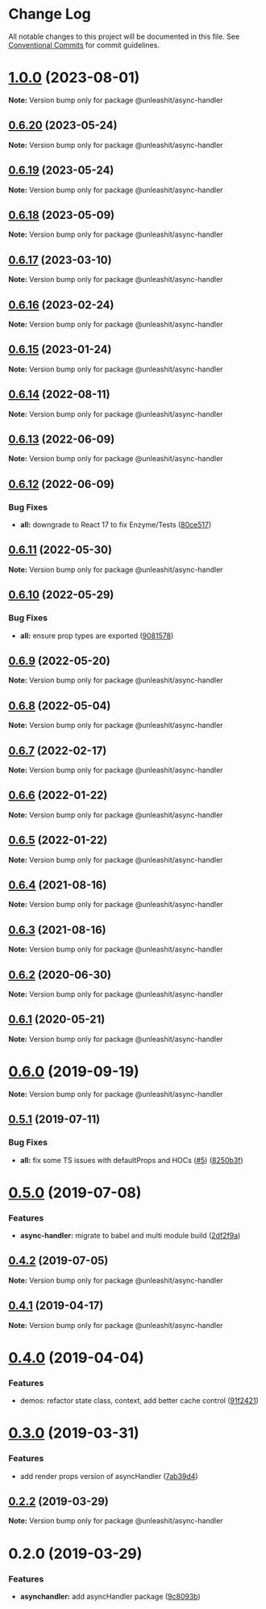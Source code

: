 # Change Log

All notable changes to this project will be documented in this file.
See [Conventional Commits](https://conventionalcommits.org) for commit guidelines.

# [1.0.0](https://github.com/unleashit/npm-library/compare/@unleashit/async-handler@0.6.20...@unleashit/async-handler@1.0.0) (2023-08-01)

**Note:** Version bump only for package @unleashit/async-handler

## [0.6.20](https://github.com/unleashit/npm-library/compare/@unleashit/async-handler@0.6.19...@unleashit/async-handler@0.6.20) (2023-05-24)

**Note:** Version bump only for package @unleashit/async-handler

## [0.6.19](https://github.com/unleashit/npm-library/compare/@unleashit/async-handler@0.6.18...@unleashit/async-handler@0.6.19) (2023-05-24)

**Note:** Version bump only for package @unleashit/async-handler

## [0.6.18](https://github.com/unleashit/npm-library/compare/@unleashit/async-handler@0.6.17...@unleashit/async-handler@0.6.18) (2023-05-09)

**Note:** Version bump only for package @unleashit/async-handler

## [0.6.17](https://github.com/unleashit/npm-library/compare/@unleashit/async-handler@0.6.16...@unleashit/async-handler@0.6.17) (2023-03-10)

**Note:** Version bump only for package @unleashit/async-handler

## [0.6.16](https://github.com/unleashit/npm-library/compare/@unleashit/async-handler@0.6.15...@unleashit/async-handler@0.6.16) (2023-02-24)

**Note:** Version bump only for package @unleashit/async-handler

## [0.6.15](https://github.com/unleashit/npm-library/compare/@unleashit/async-handler@0.6.14...@unleashit/async-handler@0.6.15) (2023-01-24)

**Note:** Version bump only for package @unleashit/async-handler

## [0.6.14](https://github.com/unleashit/npm-library/compare/@unleashit/async-handler@0.6.13...@unleashit/async-handler@0.6.14) (2022-08-11)

**Note:** Version bump only for package @unleashit/async-handler

## [0.6.13](https://github.com/unleashit/npm-library/compare/@unleashit/async-handler@0.6.12...@unleashit/async-handler@0.6.13) (2022-06-09)

**Note:** Version bump only for package @unleashit/async-handler

## [0.6.12](https://github.com/unleashit/npm-library/compare/@unleashit/async-handler@0.6.11...@unleashit/async-handler@0.6.12) (2022-06-09)

### Bug Fixes

- **all:** downgrade to React 17 to fix Enzyme/Tests ([80ce517](https://github.com/unleashit/npm-library/commit/80ce517e1e65d7a6b7de0e20d47e19d4750482b7))

## [0.6.11](https://github.com/unleashit/npm-library/compare/@unleashit/async-handler@0.6.10...@unleashit/async-handler@0.6.11) (2022-05-30)

**Note:** Version bump only for package @unleashit/async-handler

## [0.6.10](https://github.com/unleashit/npm-library/compare/@unleashit/async-handler@0.6.9...@unleashit/async-handler@0.6.10) (2022-05-29)

### Bug Fixes

- **all:** ensure prop types are exported ([9081578](https://github.com/unleashit/npm-library/commit/9081578541726c7309a7843606fa13eb66ca192d))

## [0.6.9](https://github.com/unleashit/npm-library/compare/@unleashit/async-handler@0.6.8...@unleashit/async-handler@0.6.9) (2022-05-20)

**Note:** Version bump only for package @unleashit/async-handler

## [0.6.8](https://github.com/unleashit/npm-library/compare/@unleashit/async-handler@0.6.7...@unleashit/async-handler@0.6.8) (2022-05-04)

**Note:** Version bump only for package @unleashit/async-handler

## [0.6.7](https://github.com/unleashit/npm-library/compare/@unleashit/async-handler@0.6.6...@unleashit/async-handler@0.6.7) (2022-02-17)

**Note:** Version bump only for package @unleashit/async-handler

## [0.6.6](https://github.com/unleashit/npm-library/compare/@unleashit/async-handler@0.6.5...@unleashit/async-handler@0.6.6) (2022-01-22)

**Note:** Version bump only for package @unleashit/async-handler

## [0.6.5](https://github.com/unleashit/npm-library/compare/@unleashit/async-handler@0.6.4...@unleashit/async-handler@0.6.5) (2022-01-22)

**Note:** Version bump only for package @unleashit/async-handler

## [0.6.4](https://github.com/unleashit/npm-library/compare/@unleashit/async-handler@0.6.3...@unleashit/async-handler@0.6.4) (2021-08-16)

**Note:** Version bump only for package @unleashit/async-handler

## [0.6.3](https://github.com/unleashit/npm-library/compare/@unleashit/async-handler@0.6.2...@unleashit/async-handler@0.6.3) (2021-08-16)

**Note:** Version bump only for package @unleashit/async-handler

## [0.6.2](https://github.com/unleashit/npm-library/compare/@unleashit/async-handler@0.6.1...@unleashit/async-handler@0.6.2) (2020-06-30)

**Note:** Version bump only for package @unleashit/async-handler

## [0.6.1](https://github.com/unleashit/npm-library/compare/@unleashit/async-handler@0.6.0...@unleashit/async-handler@0.6.1) (2020-05-21)

**Note:** Version bump only for package @unleashit/async-handler

# [0.6.0](https://github.com/unleashit/npm-library/compare/@unleashit/async-handler@0.5.2...@unleashit/async-handler@0.6.0) (2019-09-19)

**Note:** Version bump only for package @unleashit/async-handler

## [0.5.1](https://github.com/unleashit/npm-library/compare/@unleashit/async-handler@0.5.0...@unleashit/async-handler@0.5.1) (2019-07-11)

### Bug Fixes

- **all:** fix some TS issues with defaultProps and HOCs ([#5](https://github.com/unleashit/npm-library/issues/5)) ([8250b3f](https://github.com/unleashit/npm-library/commit/8250b3f))

# [0.5.0](https://github.com/unleashit/npm-library/compare/@unleashit/async-handler@0.4.2...@unleashit/async-handler@0.5.0) (2019-07-08)

### Features

- **async-handler:** migrate to babel and multi module build ([2df2f9a](https://github.com/unleashit/npm-library/commit/2df2f9a))

## [0.4.2](https://github.com/unleashit/npm-library/compare/@unleashit/async-handler@0.4.1...@unleashit/async-handler@0.4.2) (2019-07-05)

**Note:** Version bump only for package @unleashit/async-handler

## [0.4.1](https://github.com/unleashit/npm-library/compare/@unleashit/async-handler@0.4.0...@unleashit/async-handler@0.4.1) (2019-04-17)

**Note:** Version bump only for package @unleashit/async-handler

# [0.4.0](https://github.com/unleashit/npm-library/compare/@unleashit/async-handler@0.3.0...@unleashit/async-handler@0.4.0) (2019-04-04)

### Features

- demos: refactor state class, context, add better cache control ([91f2421](https://github.com/unleashit/npm-library/commit/91f2421))

# [0.3.0](https://github.com/unleashit/npm-library/compare/@unleashit/async-handler@0.2.2...@unleashit/async-handler@0.3.0) (2019-03-31)

### Features

- add render props version of asyncHandler ([7ab39d4](https://github.com/unleashit/npm-library/commit/7ab39d4))

## [0.2.2](https://github.com/unleashit/npm-library/compare/@unleashit/async-handler@0.2.0...@unleashit/async-handler@0.2.2) (2019-03-29)

**Note:** Version bump only for package @unleashit/async-handler

# 0.2.0 (2019-03-29)

### Features

- **asynchandler:** add asyncHandler package ([9c8093b](https://github.com/unleashit/npm-library/commit/9c8093b))
